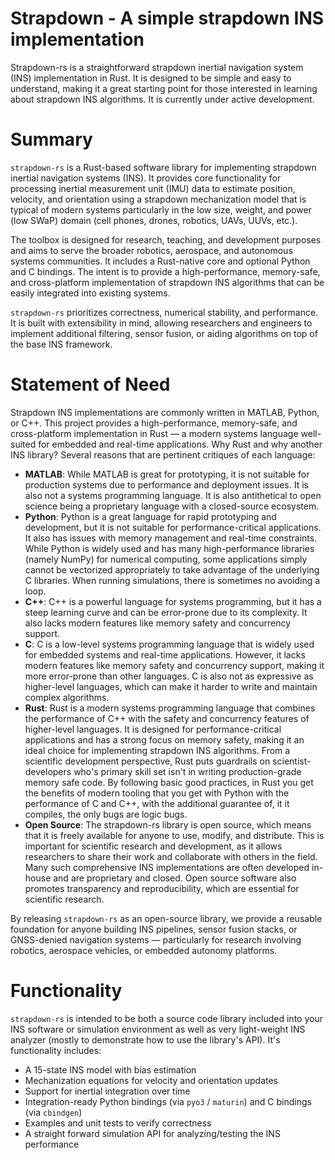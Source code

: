 # Strapdown - A simple strapdown INS implementation

Strapdown-rs is a straightforward strapdown inertial navigation system (INS) implementation in Rust. It is designed to be simple and easy to understand, making it a great starting point for those interested in learning about strapdown INS algorithms. It is currently under active development.

# Summary

`strapdown-rs` is a Rust-based software library for implementing strapdown inertial navigation systems (INS). It provides core functionality for processing inertial measurement unit (IMU) data to estimate position, velocity, and orientation using a strapdown mechanization model that is typical of modern systems particularly in the low size, weight, and power (low SWaP) domain (cell phones, drones, robotics, UAVs, UUVs, etc.).

The toolbox is designed for research, teaching, and development purposes and aims to serve the broader robotics, aerospace, and autonomous systems communities. It includes a Rust-native core and optional Python and C bindings. The intent is to provide a high-performance, memory-safe, and cross-platform implementation of strapdown INS algorithms that can be easily integrated into existing systems.

`strapdown-rs` prioritizes correctness, numerical stability, and performance. It is built with extensibility in mind, allowing researchers and engineers to implement additional filtering, sensor fusion, or aiding algorithms on top of the base INS framework.

# Statement of Need

Strapdown INS implementations are commonly written in MATLAB, Python, or C++. This project provides a high-performance, memory-safe, and cross-platform implementation in Rust — a modern systems language well-suited for embedded and real-time applications. Why Rust and why another INS library? Several reasons that are pertinent critiques of each language:

- **MATLAB**: While MATLAB is great for prototyping, it is not suitable for production systems due to performance and deployment issues. It is also not a systems programming language. It is also antithetical to open science being a proprietary language with a closed-source ecosystem.
- **Python**: Python is a great language for rapid prototyping and development, but it is not suitable for performance-critical applications. It also has issues with memory management and real-time constraints. While Python is widely used and has many high-performance libraries (namely NumPy) for numerical computing, some applications simply cannot be vectorized appropriately to take advantage of the underlying C libraries. When running simulations, there is sometimes no avoiding a loop.
- **C++**: C++ is a powerful language for systems programming, but it has a steep learning curve and can be error-prone due to its complexity. It also lacks modern features like memory safety and concurrency support.
- **C**: C is a low-level systems programming language that is widely used for embedded systems and real-time applications. However, it lacks modern features like memory safety and concurrency support, making it more error-prone than other languages. C is also not as expressive as higher-level languages, which can make it harder to write and maintain complex algorithms.
- **Rust**: Rust is a modern systems programming language that combines the performance of C++ with the safety and concurrency features of higher-level languages. It is designed for performance-critical applications and has a strong focus on memory safety, making it an ideal choice for implementing strapdown INS algorithms. From a scientific development perspective, Rust puts guardrails on scientist-developers who's primary skill set isn't in writing production-grade memory safe code. By following basic good practices, in Rust you get the benefits of modern tooling that you get with Python with the performance of C and C++, with the additional guarantee of, it it compiles, the only bugs are logic bugs.
- **Open Source**: The strapdown-rs library is open source, which means that it is freely available for anyone to use, modify, and distribute. This is important for scientific research and development, as it allows researchers to share their work and collaborate with others in the field. Many such comprehensive INS implementations are often developed in-house and are proprietary and closed. Open source software also promotes transparency and reproducibility, which are essential for scientific research.

By releasing `strapdown-rs` as an open-source library, we provide a reusable foundation for anyone building INS pipelines, sensor fusion stacks, or GNSS-denied navigation systems — particularly for research involving robotics, aerospace vehicles, or embedded autonomy platforms.

# Functionality

`strapdown-rs` is intended to be both a source code library included into your INS software or simulation environment as well as very light-weight INS analyzer (mostly to demonstrate how to use the library's API). It's functionality includes:

- A 15-state INS model with bias estimation
- Mechanization equations for velocity and orientation updates
- Support for inertial integration over time
- Integration-ready Python bindings (via `pyo3` / `maturin`) and C bindings (via `cbindgen`)
- Examples and unit tests to verify correctness
- A straight forward simulation API for analyzing/testing the INS performance
